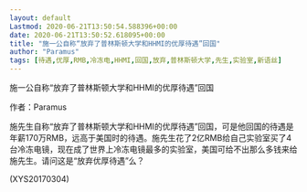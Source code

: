 ```yaml
---
layout: default
Lastmod: 2020-06-21T13:50:54.588396+00:00
date: 2020-06-21T13:50:52.618095+00:00
title: "施一公自称“放弃了普林斯顿大学和HHMI的优厚待遇”回国"
author: "Paramus"
tags: [待遇,优厚,RMB,冷冻电,HHMI,回国,放弃,普林斯顿大学,先生,实验室,新语丝]
---
```


施一公自称“放弃了普林斯顿大学和HHMI的优厚待遇”回国

作者：Paramus

施先生自称“放弃了普林斯顿大学和HHMI的优厚待遇”回国，可是他回国的待遇是年薪170万RMB，远高于美国时的待遇。施先生花了2亿RMB给自己实验室买了4台冷冻电镜，现在成了世界上冷冻电镜最多的实验室，美国可给不出那么多钱来给施先生。请问这是“放弃优厚待遇”么？

(XYS20170304)

